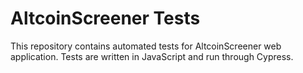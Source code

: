 # AltcoinScreener Tests
This repository contains automated tests for AltcoinScreener web application. Tests are written in JavaScript and run through Cypress.